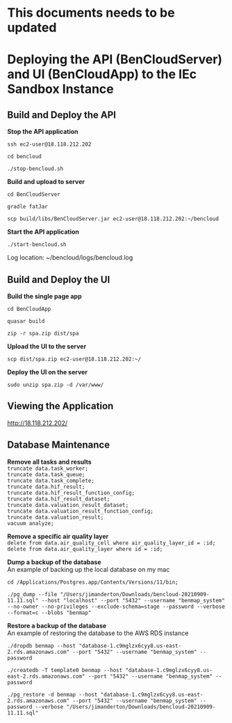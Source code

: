 # This documents needs to be updated

# Deploying the API (BenCloudServer) and UI (BenCloudApp) to the IEc Sandbox Instance

## Build and Deploy the API

**Stop the API application**

`ssh ec2-user@18.118.212.202`

`cd bencloud`

`./stop-bencloud.sh`


**Build and upload to server**

`cd BenCloudServer`

`gradle fatJar`

`scp build/libs/BenCloudServer.jar ec2-user@18.118.212.202:~/bencloud`

**Start the API application**

`./start-bencloud.sh`

Log location: ~/bencloud/logs/bencloud.log

## Build and Deploy the UI

**Build the single page app**

`cd BenCloudApp`

`quasar build`

`zip -r spa.zip dist/spa`

**Upload the UI to the server**

`scp dist/spa.zip ec2-user@18.118.212.202:~/`

**Deploy the UI on the server**

`sudo unzip spa.zip -d /var/www/`

## Viewing the Application

<http://18.118.212.202/>

## Database Maintenance

**Remove all tasks and results**  
`truncate data.task_worker;`  
`truncate data.task_queue;`  
`truncate data.task_complete;`  
`truncate data.hif_result;`  
`truncate data.hif_result_function_config;`  
`truncate data.hif_result_dataset;`  
`truncate data.valuation_result_dataset;`  
`truncate data.valuation_result_function_config;`  
`truncate data.valuation_result;`  
`vacuum analyze;`  

**Remove a specific air quality layer**  
`delete from data.air_quality_cell where air_quality_layer_id = :id;`  
`delete from data.air_quality_layer where id = :id;`  

**Dump a backup of the database**  
An example of backing up the local database on my mac  

`cd /Applications/Postgres.app/Contents/Versions/11/bin;`

`./pg_dump --file "/Users/jimanderton/Downloads/bencloud-20210909-11.11.sql" --host "localhost" --port "5432" --username "benmap_system" --no-owner --no-privileges --exclude-schema=stage --password --verbose --format=c --blobs "benmap"`

**Restore a backup of the database**  
An example of restoring the database to the AWS RDS instance  

`./dropdb benmap --host "database-1.c9mglzx6cyy8.us-east-2.rds.amazonaws.com" --port "5432" --username "benmap_system" --password `

`./createdb -T template0 benmap --host "database-1.c9mglzx6cyy8.us-east-2.rds.amazonaws.com" --port "5432" --username "benmap_system" --password`

`./pg_restore -d benmap --host "database-1.c9mglzx6cyy8.us-east-2.rds.amazonaws.com" --port "5432" --username "benmap_system" --password --verbose "/Users/jimanderton/Downloads/bencloud-20210909-11.11.sql"`

